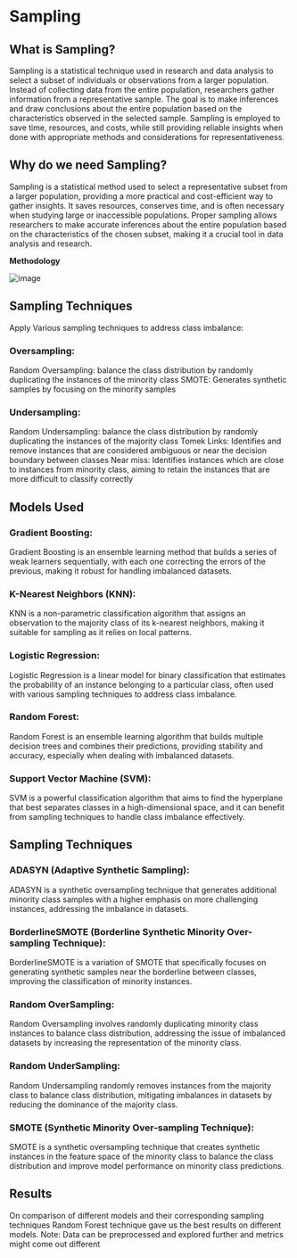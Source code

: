 # Sampling
<h2> What is Sampling? </h2>
Sampling is a statistical technique used in research and data analysis to select a subset of individuals or observations from a larger population. Instead of collecting data from the entire population, researchers gather information from a representative sample. The goal is to make inferences and draw conclusions about the entire population based on the characteristics observed in the selected sample. Sampling is employed to save time, resources, and costs, while still providing reliable insights when done with appropriate methods and considerations for representativeness.

<h2>Why do we need Sampling? </h2>
Sampling is a statistical method used to select a representative subset from a larger population, providing a more practical and cost-efficient way to gather insights. It saves resources, conserves time, and is often necessary when studying large or inaccessible populations. Proper sampling allows researchers to make accurate inferences about the entire population based on the characteristics of the chosen subset, making it a crucial tool in data analysis and research.

**Methodology**

![image](https://github.com/IyashaGoyal/Sampling/assets/144591074/8232f2b4-04fc-405c-a2a0-6278710e3aca)

<h2>Sampling Techniques</h2>
Apply Various sampling techniques to address class imbalance:

<h3>Oversampling:</h3>
Random Oversampling: balance the class distribution by randomly duplicating the instances of the minority class
SMOTE: Generates synthetic samples by focusing on the minority samples

<h3>Undersampling:</h3>
Random Undersampling: balance the class distribution by randomly duplicating the instances of the majority class
Tomek Links: Identifies and remove instances that are considered ambiguous or near the decision boundary between classes
Near miss: Identifies instances which are close to instances from minority class, aiming to retain the instances that are more difficult to classify correctly

<h2> Models Used </h2>
<h3>Gradient Boosting:</h3>
Gradient Boosting is an ensemble learning method that builds a series of weak learners sequentially, with each one correcting the errors of the previous, making it robust for handling imbalanced datasets.

<h3>K-Nearest Neighbors (KNN):</h3>
KNN is a non-parametric classification algorithm that assigns an observation to the majority class of its k-nearest neighbors, making it suitable for sampling as it relies on local patterns.

<h3>Logistic Regression:</h3>
Logistic Regression is a linear model for binary classification that estimates the probability of an instance belonging to a particular class, often used with various sampling techniques to address class imbalance.

<h3>Random Forest:</h3>
Random Forest is an ensemble learning algorithm that builds multiple decision trees and combines their predictions, providing stability and accuracy, especially when dealing with imbalanced datasets.

<h3>Support Vector Machine (SVM):</h3>
SVM is a powerful classification algorithm that aims to find the hyperplane that best separates classes in a high-dimensional space, and it can benefit from sampling techniques to handle class imbalance effectively.

<h2>Sampling Techniques</h2>
<h3>ADASYN (Adaptive Synthetic Sampling):</h3>
ADASYN is a synthetic oversampling technique that generates additional minority class samples with a higher emphasis on more challenging instances, addressing the imbalance in datasets.

<h3>BorderlineSMOTE (Borderline Synthetic Minority Over-sampling Technique):</h3>
BorderlineSMOTE is a variation of SMOTE that specifically focuses on generating synthetic samples near the borderline between classes, improving the classification of minority instances.

<h3>Random OverSampling:</h3>
Random Oversampling involves randomly duplicating minority class instances to balance class distribution, addressing the issue of imbalanced datasets by increasing the representation of the minority class.

<h3>Random UnderSampling:</h3>
Random Undersampling randomly removes instances from the majority class to balance class distribution, mitigating imbalances in datasets by reducing the dominance of the majority class.

<h3>SMOTE (Synthetic Minority Over-sampling Technique):</h3>
SMOTE is a synthetic oversampling technique that creates synthetic instances in the feature space of the minority class to balance the class distribution and improve model performance on minority class predictions.

<h2>Results</h2>
On comparison of different models and their corresponding sampling techniques Random Forest technique gave us the best results on different models.
Note: Data can be preprocessed and explored further and metrics might come out different










